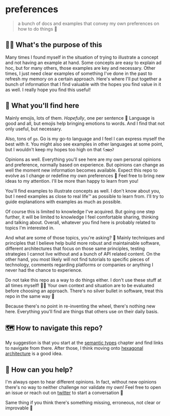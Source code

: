 # preferences
> a bunch of docs and examples that convey my own preferences on how to do things 🥰

## 🙋‍♀️ What's the purpose of this
Many times I found myself in the situation of trying to illustrate a concept and not having an example at hand.
Some concepts are easy to explain ad hoc, but for many others, those examples are key and necessary.
Other times, I just need clear examples of something I've done in the past to refresh my memory on a certain approach.
Here's where I'll put together a bunch of information that I find valuable with the hopes you find value in it as well.
I really hope you find this useful!

## 💫 What you'll find here
Mainly emojis, lots of them. _Hopefully_, one per sentence 🤞
Language is good and all, but emojis help bringing emotions to words.
And I find that not only useful, but necessary.

Also, tons of `go`. Go is my go-to language and I feel I can express myself the best with it.
You might also see examples in other languages at some point, but I wouldn't keep my hopes too high on that `ʕ◔ϖ◔ʔ`

Opinions as well. Everything you'll see here are my own personal opinions and preference, normally based on experience.
But opinions can change as well the moment new information becomes available.
Expect this repo to evolve as I change or redefine my own preferences 🧪
Feel free to bring new ideas to my attention. I'll be more than happy to learn from you!

You'll find examples to illustrate concepts as well.
I don't know about you, but I need examples as close to real life™️  as possible to learn from.
I'll try to guide explanations with examples as much as possible.

Of course this is limited to knowledge I've acquired.
But going one step further, it will be limited to knowledge I feel comfortable sharing, thinking and talking about.
Overall, whatever you find here is probably related to topics I'm interested in.

And what are some of those topics, you're asking? 🤔
Mainly techniques and principles that I believe help build more robust and maintainable software,
different architectures that focus on those same principles, testing strategies I cannot live without
and a bunch of API related content.
On the other hand, you most likely will not find tutorials to specific pieces of technology,
comments regarding platforms or companies or anything I never had the chance to experience.

Do not take this repo as a way to do things either. I don't use these stuff at all times myself! 🙅‍♀️
Your own context and situation are to be evaluated before choosing an approach.
There's no silver bullet in software, treat this repo in the same way 🙂

Because there's no point in re-inventing the wheel, there's nothing new here.
Everything you'll find are things that others use on their daily basis.

## 🗺️ How to navigate this repo?
My suggestion is that you start at the [semantic types][semantic-types] chapter and find links to navigate from there.
After those, I think moving onto [hexagonal architecture][hexagonal] is a good idea.

## 🥺 How can you help?
I'm always open to hear different opinions.
In fact, without new opinions there's no way to neither challenge nor validate my own!
Feel free to open an issue or reach out on [twitter][twitter] to start a conversation 🤝

Same thing if you think there's something missing, erroneous, not clear or improvable 🙏

[semantic-types]: ./code-semantics/types
[hexagonal]: ./clean-architectures/hexagonal
[twitter]: https://twitter.com/thisiserico
